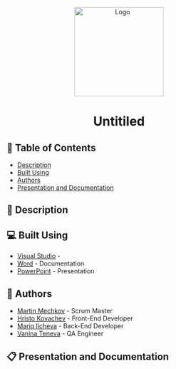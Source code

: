 <p align="center">
  <a href=" rel="noopener">
    <img src="" alt="Logo" width="200" height="200">
  </a>
</p>

<h1 align="center">Untitiled</h1>

## 📝 Table of Contents
- [Description](#description)
- [Built Using](#built_using)
- [Authors](#authors)
- [Presentation and Documentation](#documentation)

## 📖 Description <a name="description"></a>

## 💻 Built Using <a name="built_using"></a>
- [Visual Studio](https://visualstudio.microsoft.com/) - 
- [Word](https://www.microsoft.com/en-us/microsoft-365/word) - Documentation
- [PowerPoint](https://www.microsoft.com/en-us/microsoft-365/powerpoint) - Presentation



## 👥 Authors <a name="authors"></a>
- [Martin Mechkov](https://github.com/Mmmechkov19) - Scrum Master
- [Hristo Kovachev](https://github.com/Hpkovachev19) - Front-End Developer
- [Mariq Ilcheva](https://github.com/Mzilcheva19) - Back-End Developer
- [Vanina Teneva](https://github.com/Vnteneva19) - QA Engineer

## 📋 Presentation and Documentation <a name="documentation"></a>
